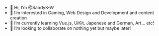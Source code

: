 - 👋 Hi, I’m @SandyK-W
- 👀 I’m interested in Gaming, Web Design and Development and content creation
- 🌱 I’m currently learning Vue.js, UiKit, Japenese and German, Art... etc!
- 💞️ I’m looking to collaborate on nothing yet but maybe later!

<!---
SandyK-W/SandyK-W is a ✨ special ✨ repository because its `README.md` (this file) appears on your GitHub profile.
You can click the Preview link to take a look at your changes.
--->

